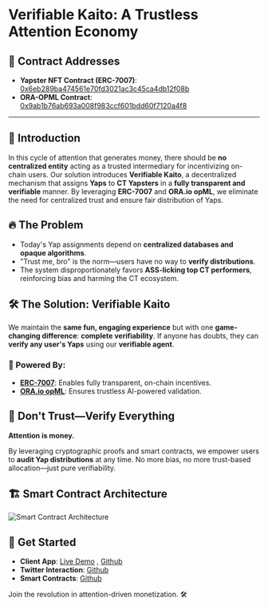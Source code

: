 # Verifiable Kaito: A Trustless Attention Economy

## 🔗 Contract Addresses
- **Yapster NFT Contract (ERC-7007)**: [0x6eb289ba474561e70fd3021ac3c45ca4db12f08b](https://sepolia.basescan.org/address/0x6eb289ba474561e70fd3021ac3c45ca4db12f08b#code)
- **ORA-OPML Contract**: [0x9ab1b76ab693a008f983ccf601bdd60f7120a4f8](https://sepolia.basescan.org/address/0x9ab1b76ab693a008f983ccf601bdd60f7120a4f8#code)

---

## 🚀 Introduction

In this cycle of attention that generates money, there should be **no centralized entity** acting as a trusted intermediary for incentivizing on-chain users. Our solution introduces **Verifiable Kaito**, a decentralized mechanism that assigns **Yaps** to **CT Yapsters** in a **fully transparent and verifiable** manner. By leveraging **ERC-7007** and **ORA.io opML**, we eliminate the need for centralized trust and ensure fair distribution of Yaps.

## 🔥 The Problem
- Today's Yap assignments depend on **centralized databases and opaque algorithms**.
- "Trust me, bro" is the norm—users have no way to **verify distributions**.
- The system disproportionately favors **ASS-licking top CT performers**, reinforcing bias and harming the CT ecosystem.

## 🛠 The Solution: Verifiable Kaito
We maintain the **same fun, engaging experience** but with one **game-changing difference**: **complete verifiability**. If anyone has doubts, they can **verify any user's Yaps** using our **verifiable agent**.

### 🔗 Powered By:
- **[ERC-7007](https://eips.ethereum.org/EIPS/eip-7007)**: Enables fully transparent, on-chain incentives.
- **[ORA.io opML](https://ora.io/)**: Ensures trustless AI-powered validation.

## 🧐 Don't Trust—Verify Everything
**Attention is money.**

By leveraging cryptographic proofs and smart contracts, we empower users to **audit Yap distributions** at any time. No more bias, no more trust-based allocation—just pure verifiability.

## 🏗 Smart Contract Architecture
![Smart Contract Architecture](https://github.com/user-attachments/assets/dc3032ae-aadd-4f3b-8123-dad70da76790)

## 🚀 Get Started
- **Client App**: [Live Demo](https://www.yapster.ai/) , [Github](https://github.com/yapster-ai/client)
- **Twitter Interaction**: [Github](https://github.com/yapster-ai/x-interactions)
- **Smart Contracts**: [Github](https://github.com/yapster-ai/contracts)



Join the revolution in attention-driven monetization. 🛠
